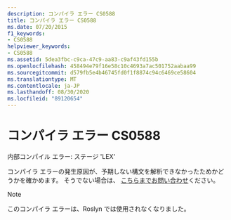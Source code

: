 ```yaml
---
description: コンパイラ エラー CS0588
title: コンパイラ エラー CS0588
ms.date: 07/20/2015
f1_keywords:
- CS0588
helpviewer_keywords:
- CS0588
ms.assetid: 5dea3fbc-c9ca-47c9-aa83-c9af43fd155b
ms.openlocfilehash: 458494e79f16e58c10c4693a7ac501752aabaa99
ms.sourcegitcommit: d579fb5e4b46745fd0f1f8874c94c6469ce58604
ms.translationtype: MT
ms.contentlocale: ja-JP
ms.lasthandoff: 08/30/2020
ms.locfileid: "89120654"
---
```

# <a name="compiler-error-cs0588"></a>コンパイラ エラー CS0588

内部コンパイル エラー: ステージ 'LEX'

 コンパイラ エラーの発生原因が、予期しない構文を解析できなかったためかどうかを確かめます。 そうでない場合は、 [こちらまでお問い合わせ](/visualstudio/ide/feedback-options)ください。

> [!NOTE]
> このコンパイラ エラーは、Roslyn では使用されなくなりました。
